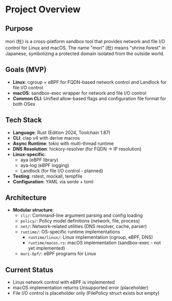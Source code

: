 # Project Overview

## Purpose
mori (杜) is a cross-platform sandbox tool that provides network and file I/O control for Linux and macOS. The name "mori" (杜) means "shrine forest" in Japanese, symbolizing a protected domain isolated from the outside world.

## Goals (MVP)
- **Linux**: cgroup + eBPF for FQDN-based network control and Landlock for file I/O control
- **macOS**: sandbox-exec wrapper for network and file I/O control
- **Common CLI**: Unified allow-based flags and configuration file format for both OSes

## Tech Stack
- **Language**: Rust (Edition 2024, Toolchain 1.87)
- **CLI**: clap v4 with derive macros
- **Async Runtime**: tokio with multi-thread runtime
- **DNS Resolution**: hickory-resolver (for FQDN → IP resolution)
- **Linux-specific**: 
  - aya (eBPF library)
  - aya-log (eBPF logging)
  - Landlock (for file I/O control - planned)
- **Testing**: rstest, mockall, tempfile
- **Configuration**: YAML via serde + toml

## Architecture
- **Modular structure**:
  - `cli/`: Command-line argument parsing and config loading
  - `policy/`: Policy model definitions (network, file, process)
  - `net/`: Network-related utilities (DNS resolver, cache, parser)
  - `runtime/`: OS-specific runtime implementations
    - `runtime/linux/`: Linux implementation (cgroup, eBPF, DNS)
    - `runtime/macos.rs`: macOS implementation (sandbox-exec - not yet implemented)
  - `mori-bpf/`: eBPF programs for Linux

## Current Status
- Linux network control with eBPF is implemented
- macOS implementation returns Unsupported error (placeholder)
- File I/O control is placeholder only (FilePolicy struct exists but empty)
